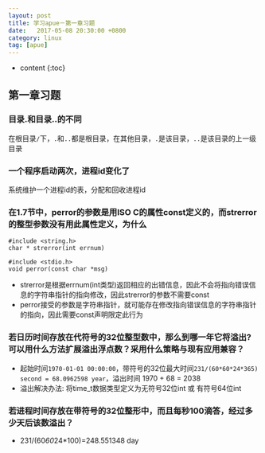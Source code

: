 ```yaml
---
layout: post
title: 学习apue－第一章习题
date:   2017-05-08 20:30:00 +0800
category: linux 
tag: [apue]
---
```


* content
{:toc}
 
 ## 第一章习题

### 目录.和目录..的不同

在根目录`/`下，`.`和`..`都是根目录，在其他目录，`.`是该目录，`..`是该目录的上一级目录

### 一个程序启动两次，进程id变化了

系统维护一个进程id的表，分配和回收进程id

### 在1.7节中，perror的参数是用ISO C的属性const定义的，而strerror的整型参数没有用此属性定义，为什么

```
#include <string.h>
char * strerror(int errnum)

#include <stdio.h>
void perror(const char *msg)
```

- strerror是根据errnum(int类型)返回相应的出错信息，因此不会将指向错误信息的字符串指针的指向修改，因此strerror的参数不需要const
- perror接受的参数是字符串指针，就可能存在修改指向错误信息的字符串指针的指向，因此需要const声明限定此行为

### 若日历时间存放在代符号的32位整型数中，那么到哪一年它将溢出? 可以用什么方法扩展溢出浮点数？采用什么策略与现有应用兼容？

- 起始时间`1970-01-01 00:00:00`，带符号的32位最大时间`231/(60*60*24*365) second = 68.0962598 year`，溢出时间 1970 + 68 = 2038 
- 溢出解决办法: 将time_t数据类型定义为无符号32位int 或 有符号64位int

### 若进程时间存放在带符号的32位整形中，而且每秒100滴答，经过多少天后该数溢出？

- 231/(60*60*24*100)=248.551348 day